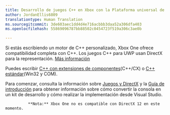 ```yaml
---
title: Desarrollo de juegos C++ en Xbox con la Plataforma universal de Windows (UWP)
author: JordanEllis6809
translationtype: Human Translation
ms.sourcegitcommit: 3de603aec1dd4d4e716acbbb3daa52a306dfa403
ms.openlocfilehash: 55869096787bb88502c0454723f519a306c3ae0b

---
```


Si estás escribiendo un motor de C++ personalizado, Xbox One ofrece compatibilidad completa con C++. Los juegos C++ para UWP usan DirectX para la representación. [Más información](https://msdn.microsoft.com/library/windows/desktop/ee663274(v=vs.85).aspx)

Puedes escribir [C++ con extensiones de componentes](https://msdn.microsoft.com/library/windows/apps/hh699871.aspx)(C++/CX) o [C++ estándar](https://msdn.microsoft.com/library/windows/apps/mt592904.aspx)(Win32 y COM).

Para comenzar, consulta la información sobre [Juegos y DirectX](https://msdn.microsoft.com/windows/uwp/gaming/index) y la [Guía de introducción](https://msdn.microsoft.com/windows/uwp/xbox-apps/index) para obtener información sobre cómo convertir la consola en un kit de desarrollo y cómo realizar la implementación desde Visual Studio.


              **Nota:** Xbox One no es compatible con DirectX 12 en este momento.




<!--HONumber=Jul16_HO2-->


